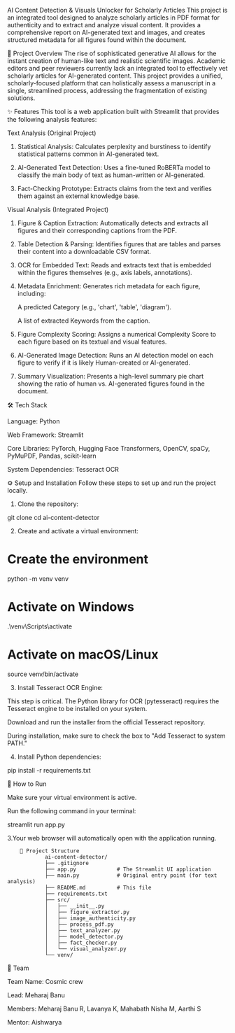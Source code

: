 AI Content Detection & Visuals Unlocker for Scholarly Articles
     This project is an integrated tool designed to analyze scholarly articles in PDF format for authenticity and to extract and analyze visual content. It provides a comprehensive report on AI-generated text and images, and creates structured metadata for all figures found within the document.

📜 Project Overview
      The rise of sophisticated generative AI allows for the instant creation of human-like text and realistic scientific images. Academic editors and peer reviewers currently lack an integrated tool to effectively vet scholarly articles for AI-generated content. This project provides a unified, scholarly-focused platform that can holistically assess a manuscript in a single, streamlined process, addressing the fragmentation of existing solutions.

✨ Features
    This tool is a web application built with Streamlit that provides the following analysis features:

Text Analysis (Original Project)

1. Statistical Analysis: Calculates perplexity and burstiness to identify statistical patterns common in AI-generated text.

2. AI-Generated Text Detection: Uses a fine-tuned RoBERTa model to classify the main body of text as human-written or AI-generated.

3. Fact-Checking Prototype: Extracts claims from the text and verifies them against an external knowledge base.

Visual Analysis (Integrated Project)

1. Figure & Caption Extraction: Automatically detects and extracts all figures and their corresponding captions from the PDF.


2. Table Detection & Parsing: Identifies figures that are tables and parses their content into a downloadable CSV format.


3. OCR for Embedded Text: Reads and extracts text that is embedded within the figures themselves (e.g., axis labels, annotations).

4. Metadata Enrichment: Generates rich metadata for each figure, including:

   A predicted Category (e.g., 'chart', 'table', 'diagram').

   A list of extracted Keywords from the caption.


5. Figure Complexity Scoring: Assigns a numerical Complexity Score to each figure based on its textual and visual features.


6. AI-Generated Image Detection: Runs an AI detection model on each figure to verify if it is likely Human-created or AI-generated.

7. Summary Visualization: Presents a high-level summary pie chart showing the ratio of human vs. AI-generated figures found in the document.

🛠️ Tech Stack

Language: Python

Web Framework: Streamlit

Core Libraries: PyTorch, Hugging Face Transformers, OpenCV, spaCy, PyMuPDF, Pandas, scikit-learn

System Dependencies: Tesseract OCR

⚙️ Setup and Installation
Follow these steps to set up and run the project locally.

1. Clone the repository:

git clone <your-repository-url>
cd ai-content-detector

2. Create and activate a virtual environment:

# Create the environment
python -m venv venv

# Activate on Windows
.\venv\Scripts\activate

# Activate on macOS/Linux
source venv/bin/activate

3. Install Tesseract OCR Engine:

This step is critical. The Python library for OCR (pytesseract) requires the Tesseract engine to be installed on your system.

Download and run the installer from the official Tesseract repository.

During installation, make sure to check the box to "Add Tesseract to system PATH."

4. Install Python dependencies:

pip install -r requirements.txt

🚀 How to Run

Make sure your virtual environment is active.

Run the following command in your terminal:

streamlit run app.py

3.Your web browser will automatically open with the application running.

        📁 Project Structure
                ai-content-detector/
                ├── .gitignore
                ├── app.py             # The Streamlit UI application
                ├── main.py            # Original entry point (for text analysis)
                ├── README.md          # This file
                ├── requirements.txt
                ├── src/
                │   ├── __init__.py
                │   ├── figure_extractor.py
                │   ├── image_authenticity.py
                │   ├── process_pdf.py
                │   ├── text_analyzer.py
                │   ├── model_detector.py
                │   ├── fact_checker.py
                │   └── visual_analyzer.py
                └── venv/

👥 Team

Team Name: Cosmic crew 


Lead: Meharaj Banu 


Members: Meharaj Banu R, Lavanya K, Mahabath Nisha M, Aarthi S 


Mentor: Aishwarya 